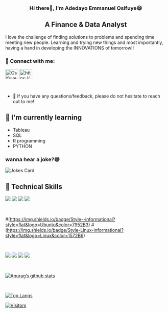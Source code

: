 <p align="center">


<P/>

<h3 align="center">
Hi there👋, I'm Adedayo Emmanuel Osifuye😄
</h3>

<h2 align="center">
A Finance & Data Analyst
</h2>

I love the challenge of finding solutions to problems and spending time meeting new people. Learning and trying new things and most importantly, having a hand in developing the INNOVATIONS of tomorrow!!

### 🤝 Connect with me:

<p align="center">

<a href="https://twitter.com/OsifuyeE" target="blank"><img align="center" src="https://raw.githubusercontent.com/rahuldkjain/github-profile-readme-generator/master/src/images/icons/Social/twitter.svg" alt="OsifuyeE" height="30" width="40" /></a>
<a href="https://linkedin.com/in/adedayo-osifuye/" target="blank"><img align="center" src="https://raw.githubusercontent.com/rahuldkjain/github-profile-readme-generator/master/src/images/icons/Social/linked-in-alt.svg" alt="https://www.linkedin.com/in/adedayo-osifuye/" height="30" width="40" /></a>

</p>

</p>

</br>

- 💬 If you have any questions/feedback, please do not hesitate to reach out to me!


## 🌱 I'm currently learning

- Tableau
- SQL
- R programming
- PYTHON

<!--- Computer jokes --->
### wanna hear a joke?😅
![Jokes Card](https://readme-jokes.vercel.app/api)

## 💼 Technical Skills

![](https://img.shields.io/badge/Code-Python-informational?style=flat&logo=Python&color=E34F26)
![](https://img.shields.io/badge/Code-SQL-informational?style=flat&logo=SQL&color=F7DF1E)
![](https://img.shields.io/badge/Code-R-informational?style=flat&logo=RSTUDIO&color=E34F26)
![](https://img.shields.io/badge/Code-tableau-informational?style=flat&logo=tableau&color=E34F26)

</br>

#(https://img.shields.io/badge/Style--informational?style=flat&logo=Ubuntu&color=7952B3)
#(https://img.shields.io/badge/Style-Linux-informational?style=flat&logo=Linux&color=1572B6)

</br>

![](https://img.shields.io/badge/Tools-Tableau-informational?style=flat&logo=Tableau&color=F24E1E)
![](https://img.shields.io/badge/Tools-Git-informational?style=flat&logo=Git&color=F05032)
![](https://img.shields.io/badge/Tools-GitHub-informational?style=flat&logo=GitHub&color=181717)
![](https://img.shields.io/badge/Tools-VScode-informational?style=flat&logo=Visualstudiocode&color=181717)

<br>

[![Anurag’s github stats](https://github-readme-stats.vercel.app/api?username=Deewhy95)](https://github.com/Deewhy95)

<br>

[![Top Langs](https://github-readme-stats.vercel.app/api/top-langs/?username=Deewhy95&layout=compact)](https://github.com/Deewhy95)

[![Visitors](https://visitor-badge.glitch.me/badge?page_id=Deewhy95.Deewhy95)](https://www.yushi.dev/)
